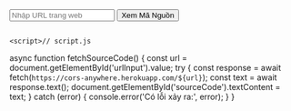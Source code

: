 <!-- index.html -->
<html>
  <head>
    <title>Xem Mã Nguồn Web</title>
  </head>
  <body>
    <input type="text" id="urlInput" placeholder="Nhập URL trang web">
    <button onclick="fetchSourceCode()">Xem Mã Nguồn</button>
    <pre id="sourceCode"></pre>

    <script>// script.js
async function fetchSourceCode() {
  const url = document.getElementById('urlInput').value;
  try {
    const response = await fetch(`https://cors-anywhere.herokuapp.com/${url}`);
    const text = await response.text();
    document.getElementById('sourceCode').textContent = text;
  } catch (error) {
    console.error('Có lỗi xảy ra:', error);
  }
}
</script>
  </body>
</html>
